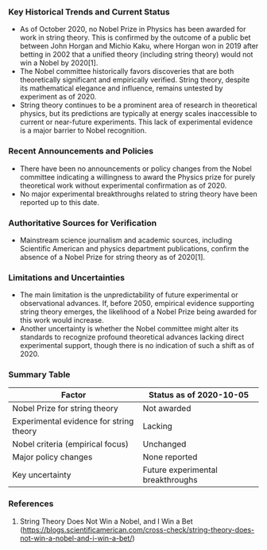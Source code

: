 ### Key Historical Trends and Current Status

- As of October 2020, no Nobel Prize in Physics has been awarded for work in string theory. This is confirmed by the outcome of a public bet between John Horgan and Michio Kaku, where Horgan won in 2019 after betting in 2002 that a unified theory (including string theory) would not win a Nobel by 2020[1].
- The Nobel committee historically favors discoveries that are both theoretically significant and empirically verified. String theory, despite its mathematical elegance and influence, remains untested by experiment as of 2020.
- String theory continues to be a prominent area of research in theoretical physics, but its predictions are typically at energy scales inaccessible to current or near-future experiments. This lack of experimental evidence is a major barrier to Nobel recognition.

### Recent Announcements and Policies

- There have been no announcements or policy changes from the Nobel committee indicating a willingness to award the Physics prize for purely theoretical work without experimental confirmation as of 2020.
- No major experimental breakthroughs related to string theory have been reported up to this date.

### Authoritative Sources for Verification

- Mainstream science journalism and academic sources, including Scientific American and physics department publications, confirm the absence of a Nobel Prize for string theory as of 2020[1].

### Limitations and Uncertainties

- The main limitation is the unpredictability of future experimental or observational advances. If, before 2050, empirical evidence supporting string theory emerges, the likelihood of a Nobel Prize being awarded for this work would increase.
- Another uncertainty is whether the Nobel committee might alter its standards to recognize profound theoretical advances lacking direct experimental support, though there is no indication of such a shift as of 2020.

### Summary Table

| Factor                              | Status as of 2020-10-05         |
|--------------------------------------|----------------------------------|
| Nobel Prize for string theory        | Not awarded                      |
| Experimental evidence for string theory | Lacking                       |
| Nobel criteria (empirical focus)     | Unchanged                        |
| Major policy changes                 | None reported                    |
| Key uncertainty                      | Future experimental breakthroughs|

### References

1. String Theory Does Not Win a Nobel, and I Win a Bet (https://blogs.scientificamerican.com/cross-check/string-theory-does-not-win-a-nobel-and-i-win-a-bet/)